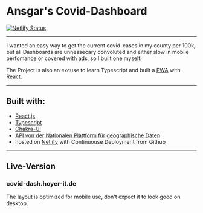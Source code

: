 # Ansgar's Covid-Dashboard

[![Netlify Status](https://api.netlify.com/api/v1/badges/f85b7b9e-f59c-4ec1-8285-aa831c050e4c/deploy-status)](https://app.netlify.com/sites/friendly-kalam-0a9c03/deploys)

---

I wanted an easy way to get the current covid-cases in my county per 100k, but all Dashboards are unnessecary convoluted and either slow in mobile perfomance or covered with ads, so I built one myself.

The Project is also an excuse to learn Typescript and built a [PWA](https://developer.mozilla.org/en-US/docs/Web/Progressive_web_apps) with React.

---

## Built with:

- [React.js](reactjs.org)
- [Typescript](https://www.typescriptlang.org/)
- [Chakra-UI](https://chakra-ui.com/)
- [API von der Nationalen Plattform für geographische Daten](https://npgeo-corona-npgeo-de.hub.arcgis.com/)
- hosted on [Netlify](netlify.com) with Continuouse Deployment from Github

---

## Live-Version

### covid-dash.hoyer-it.de

The layout is optimized for mobile use, don't expect it to look good on desktop.
